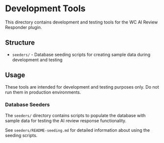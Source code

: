 # Development Tools

This directory contains development and testing tools for the WC AI Review Responder plugin.

## Structure

- `seeders/` - Database seeding scripts for creating sample data during development and testing

## Usage

These tools are intended for development and testing purposes only. Do not run them in production environments.

### Database Seeders

The `seeders/` directory contains scripts to populate the database with sample data for testing the AI review response functionality.

See `seeders/README-seeding.md` for detailed information about using the seeding scripts.
